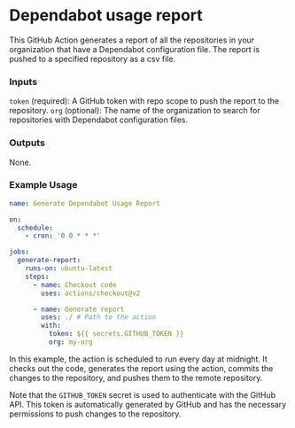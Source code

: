 # Dependabot usage report

This GitHub Action generates a report of all the repositories in your organization that have a Dependabot configuration file. The report is pushed to a specified repository as a csv file.

### Inputs
`token` (required): A GitHub token with repo scope to push the report to the repository.
`org` (optional): The name of the organization to search for repositories with Dependabot configuration files.

### Outputs
None.

### Example Usage

```yml
name: Generate Dependabot Usage Report

on:
  schedule:
    - cron: '0 0 * * *'

jobs:
  generate-report:
    runs-on: ubuntu-latest
    steps:
      - name: Checkout code
        uses: actions/checkout@v2

      - name: Generate report
        uses: ./ # Path to the action
        with:
          token: ${{ secrets.GITHUB_TOKEN }}
          org: my-org
```

In this example, the action is scheduled to run every day at midnight. It checks out the code, generates the report using the action, commits the changes to the repository, and pushes them to the remote repository.

Note that the `GITHUB_TOKEN` secret is used to authenticate with the GitHub API. This token is automatically generated by GitHub and has the necessary permissions to push changes to the repository.
